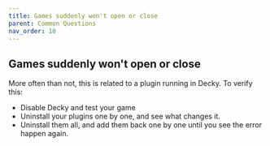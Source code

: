 ```yaml
---
title: Games suddenly won't open or close
parent: Common Questions
nav_order: 10
---
```


## Games suddenly won't open or close
<table>
<tr>
<div class="panel">
<p>More often than not, this is related to a plugin running in Decky. To verify this:</p>
<ul>
    <li>Disable Decky and test your game</li>
    <li>Uninstall your plugins one by one, and see what changes it.</li>
    <li>Uninstall them all, and add them back one by one until you see the error happen again.</li>
</ul>
</div>
</tr>
</table>
